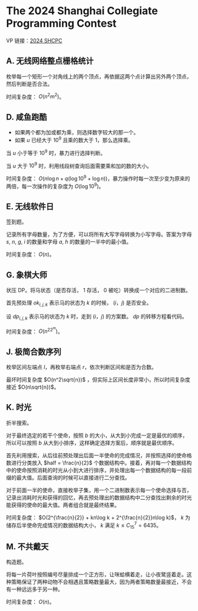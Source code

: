 # ​The 2024 Shanghai Collegiate Programming Contest

VP 链接：[2024 SHCPC](https://codeforces.com/gym/105229)

## A. 无线网络整点栅格统计
枚举每一个矩形一个对角线上的两个顶点，再依据这两个点计算出另外两个顶点，然后判断是否合法。

时间复杂度： $O(n^2m^2)$。

## D. 咸鱼跑酷
- 如果两个都为加或都为乘，则选择数字较大的那一个。
- 如果 $u$ 已经大于 $10^9$ 且乘的数大于 $1$，那么选择乘。

当 $u$ 小于等于 $10^9$ 时，暴力进行选择判断。

当 $u$ 大于 $10^9$ 时，利用线段树查询后面需要乘和加的数的大小。

时间复杂度： $O(n\log n + q(\log 10^9 + \log n))$，暴力操作时每一次至少变为原来的两倍，每一次操作的复杂度为 $O(\log 10^9)$。

## E. 无线软件日
签到题。

记录所有字母数量，为了方便，可以将所有大写字母转换为小写字母。答案为字母 $s$, $n$, $g$, $i$ 的数量和字母 $a$, $h$ 的数量的一半中的最小值。

时间复杂度： $O(n)$。

## G. 象棋大师
状压 DP。将马状态（是否存活， $1$ 存活， $0$ 被吃）转换成一个对应的二进制数。

首先预处理 $ok_{i, j, k}$ 表示马的状态为 $k$ 的时候， $(i，j)$ 是否安全。

设 $dp_{i, j, k}$ 表示马的状态为 $k$ 时，走到 $(i，j)$ 的方案数。 $dp$ 的转移方程看代码。

时间复杂度： $O(n^22^m)$。

## J. 极简合数序列
枚举区间左端点 $l$，再枚举右端点 $r$，依次判断区间和是否为合数。

最坏时间复杂度 $O(n^2\sqrt{n})$ ，但实际上区间长度非常小，所以时间复杂度接近 $O(n\sqrt{n})$。

## K. 时光
折半搜索。

对于最终选定的若干个使命，按照 $b$ 的大小，从大到小完成一定是最优的顺序，所以可以按照 $b$ 从大到小排序，这样确定选择方案后，顺序就是最优顺序。

首先利用搜索，从后往前预处理出后面一半使命的完成情况，并按照选择的使命格数进行分类放入 $half = \frac{n}{2}$ 个数据结构中。接着，再对每一个数据结构中的使命按照消耗的时光从小到大进行排序，并处理出每一个数据结构的每一段前缀的最大值。后面查询的时候可以直接进行二分查找。

对于前面一半的使命，直接枚举子集，用一个二进制数表示每一个使命选择与否，记录出消耗时光和获得的回忆，再去预处理出的数据结构中二分查找出剩余的时光能获得的使命的最大值。两者组合就是最终结果。

时间复杂度： $O(2^{\frac{n}{2}} + kn\log k + 2^{\frac{n}{2}}n\log k)$， $k$ 为储存后半使命完成情况的数据结构大小， $k$ 满足 $k \le C_{15}^7 = 6435$。

## M. 不共戴天
构造题。

将每一片荷叶按照编号尽量排成一个正方形，让咪蛤横着走，让小夜鹭竖着走。这种策略保证了两种动物不会相遇且策略数量最大，因为两者策略数量最接近，不会有一种远远多于另一种。

时间复杂度： $O(n)$。
